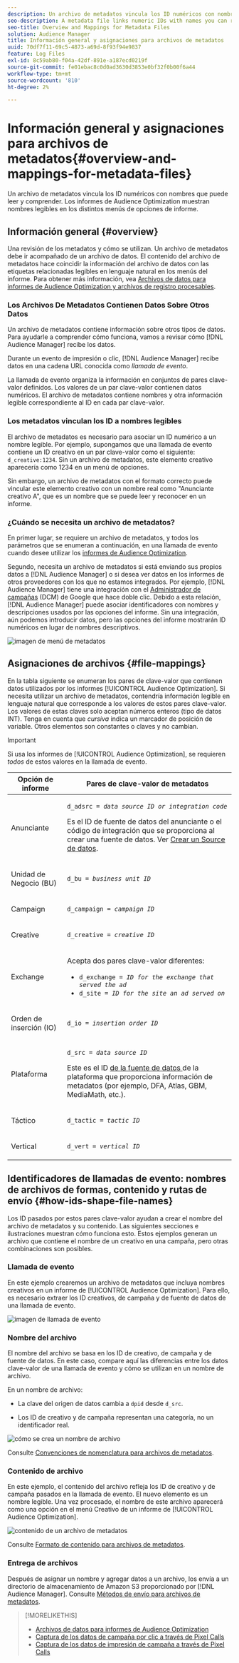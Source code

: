```yaml
---
description: Un archivo de metadatos vincula los ID numéricos con nombres que puede leer y comprender. Los informes de Audience Optimization muestran nombres legibles en los distintos menús de opciones de informe.
seo-description: A metadata file links numeric IDs with names you can read and understand. The Audience Optimization reports display readable names in the various report options menus.
seo-title: Overview and Mappings for Metadata Files
solution: Audience Manager
title: Información general y asignaciones para archivos de metadatos
uuid: 70df7f11-69c5-4873-a69d-8f93f94e9837
feature: Log Files
exl-id: 8c59ab80-f04a-42df-891e-a187ecd0219f
source-git-commit: fe01ebac8c0d0ad3630d3853e0bf32f0b00f6a44
workflow-type: tm+mt
source-wordcount: '810'
ht-degree: 2%

---
```


# Información general y asignaciones para archivos de metadatos{#overview-and-mappings-for-metadata-files}

Un archivo de metadatos vincula los ID numéricos con nombres que puede leer y comprender. Los informes de Audience Optimization muestran nombres legibles en los distintos menús de opciones de informe.

## Información general {#overview}

Una revisión de los metadatos y cómo se utilizan. Un archivo de metadatos debe ir acompañado de un archivo de datos. El contenido del archivo de metadatos hace coincidir la información del archivo de datos con las etiquetas relacionadas legibles en lenguaje natural en los menús del informe. Para obtener más información, vea [Archivos de datos para informes de Audience Optimization y archivos de registro procesables](../../../reporting/audience-optimization-reports/metadata-files-intro/datafiles-intro.md).

### Los Archivos De Metadatos Contienen Datos Sobre Otros Datos

Un archivo de metadatos contiene información sobre otros tipos de datos. Para ayudarle a comprender cómo funciona, vamos a revisar cómo [!DNL Audience Manager] recibe los datos.

Durante un evento de impresión o clic, [!DNL Audience Manager] recibe datos en una cadena URL conocida como *llamada de evento*.

La llamada de evento organiza la información en conjuntos de pares clave-valor definidos. Los valores de un par clave-valor contienen datos numéricos. El archivo de metadatos contiene nombres y otra información legible correspondiente al ID en cada par clave-valor.

### Los metadatos vinculan los ID a nombres legibles

El archivo de metadatos es necesario para asociar un ID numérico a un nombre legible. Por ejemplo, supongamos que una llamada de evento contiene un ID creativo en un par clave-valor como el siguiente: `d_creative:1234`. Sin un archivo de metadatos, este elemento creativo aparecería como 1234 en un menú de opciones.

Sin embargo, un archivo de metadatos con el formato correcto puede vincular este elemento creativo con un nombre real como &quot;Anunciante creativo A&quot;, que es un nombre que se puede leer y reconocer en un informe.

### ¿Cuándo se necesita un archivo de metadatos?

En primer lugar, se requiere un archivo de metadatos, y todos los parámetros que se enumeran a continuación, en una llamada de evento cuando desee utilizar los [informes de Audience Optimization](../../../reporting/audience-optimization-reports/audience-optimization-reports.md).

Segundo, necesita un archivo de metadatos si está enviando sus propios datos a [!DNL Audience Manager] o si desea ver datos en los informes de otros proveedores con los que no estamos integrados. Por ejemplo, [!DNL Audience Manager] tiene una integración con el [Administrador de campañas](../../../reporting/audience-optimization-reports/aor-advertisers/import-dcm.md) (DCM) de Google que hace doble clic. Debido a esta relación, [!DNL Audience Manager] puede asociar identificadores con nombres y descripciones usados por las opciones del informe. Sin una integración, aún podemos introducir datos, pero las opciones del informe mostrarán ID numéricos en lugar de nombres descriptivos.

![imagen de menú de metadatos](/help/using/reporting/audience-optimization-reports/metadata-files-intro/assets/metadata_menu.png)

## Asignaciones de archivos {#file-mappings}

En la tabla siguiente se enumeran los pares de clave-valor que contienen datos utilizados por los informes [!UICONTROL Audience Optimization]. Si necesita utilizar un archivo de metadatos, contendría información legible en lenguaje natural que corresponde a los valores de estos pares clave-valor. Los valores de estas claves solo aceptan números enteros (tipo de datos INT). Tenga en cuenta que *cursiva* indica un marcador de posición de variable. Otros elementos son constantes o claves y no cambian.

>[!IMPORTANT]
>
>Si usa los informes de [!UICONTROL Audience Optimization], se requieren *todos* de estos valores en la llamada de evento.

<table id="table_B2C8C493080E449CA71C4EF07D9476BD"> 
 <thead> 
  <tr> 
   <th colname="col1" class="entry"> Opción de informe </th> 
   <th colname="col2" class="entry"> Pares de clave-valor de metadatos </th> 
  </tr> 
 </thead>
 <tbody> 
  <tr> 
   <td colname="col1"> <p>Anunciante </p> </td> 
   <td colname="col2"> <p> <code>d_adsrc = <i>data source ID or integration code</i></code> </p> <p>Es el ID de fuente de datos del anunciante o el código de integración que se proporciona al crear una fuente de datos. Ver <a href="../../../features/manage-datasources.md#create-data-source"> Crear un Source de datos</a>. </p> </td> 
  </tr> 
  <tr> 
   <td colname="col1"> <p>Unidad de Negocio (BU) </p> </td> 
   <td colname="col2"> <p> <code>d_bu = <i>business unit ID</i></code> </p> </td> 
  </tr> 
  <tr> 
   <td colname="col1"> <p>Campaign </p> </td> 
   <td colname="col2"> <p> <code>d_campaign = <i>campaign ID</i></code> </p> </td> 
  </tr> 
  <tr> 
   <td colname="col1"> <p>Creative </p> </td> 
   <td colname="col2"> <p> <code>d_creative = <i>creative ID</i></code> </p> </td> 
  </tr> 
  <tr> 
   <td colname="col1"> <p>Exchange </p> </td> 
   <td colname="col2"> <p>Acepta dos pares clave-valor diferentes: </p> 
    <ul id="ul_3B3B751A8A134096B0912E81A0983B9D"> 
     <li id="li_57BAC45A7B274AB695945E174A4D8A35"> <code>d_exchange = <i>ID for the exchange that served the ad</i></code> </li> 
     <li id="li_CCDF00DE59D3451C8EF590DD3E1A806D"> <code>d_site = <i>ID for the site an ad served on</i></code> </li> 
    </ul> </td> 
  </tr> 
  <tr> 
   <td colname="col1"> <p>Orden de inserción (IO) </p> </td> 
   <td colname="col2"> <p> <code>d_io = <i>insertion order ID</i></code> </p> </td> 
  </tr> 
  <tr> 
   <td colname="col1"> <p>Plataforma </p> </td> 
   <td colname="col2"> <p> <code>d_src = <i>data source ID</i></code> </p> <p>Este es el ID <a href="../../../features/datasources-list-and-settings.md#data-sources-list-and-settings"> de la fuente de datos </a> de la plataforma que proporciona información de metadatos (por ejemplo, DFA, Atlas, GBM, MediaMath, etc.). </p> </td> 
  </tr> 
  <tr> 
   <td colname="col1"> <p>Táctico </p> </td> 
   <td colname="col2"> <p> <code>d_tactic = <i>tactic ID</i></code> </p> </td> 
  </tr> 
  <tr> 
   <td colname="col1"> <p>Vertical </p> </td> 
   <td colname="col2"> <p> <code>d_vert = <i>vertical ID</i></code> </p> </td> 
  </tr> 
 </tbody> 
</table>

## Identificadores de llamadas de evento: nombres de archivos de formas, contenido y rutas de envío {#how-ids-shape-file-names}

Los ID pasados por estos pares clave-valor ayudan a crear el nombre del archivo de metadatos y su contenido. Las siguientes secciones e ilustraciones muestran cómo funciona esto. Estos ejemplos generan un archivo que contiene el nombre de un creativo en una campaña, pero otras combinaciones son posibles.

### Llamada de evento

En este ejemplo crearemos un archivo de metadatos que incluya nombres creativos en un informe de [!UICONTROL Audience Optimization]. Para ello, es necesario extraer los ID creativos, de campaña y de fuente de datos de una llamada de evento.

![imagen de llamada de evento](/help/using/reporting/audience-optimization-reports/metadata-files-intro/assets/metadata_file_event.png)

### Nombre del archivo

El nombre del archivo se basa en los ID de creativo, de campaña y de fuente de datos. En este caso, compare aquí las diferencias entre los datos clave-valor de una llamada de evento y cómo se utilizan en un nombre de archivo.

En un nombre de archivo:

* La clave del origen de datos cambia a `dpid` desde `d_src`.

* Los ID de creativo y de campaña representan una categoría, no un identificador real.

![cómo se crea un nombre de archivo](/help/using/reporting/audience-optimization-reports/metadata-files-intro/assets/metadata_file_name.png)

Consulte [Convenciones de nomenclatura para archivos de metadatos](../../../reporting/audience-optimization-reports/metadata-files-intro/metadata-file-names.md).

### Contenido de archivo

En este ejemplo, el contenido del archivo refleja los ID de creativo y de campaña pasados en la llamada de evento. El nuevo elemento es un nombre legible. Una vez procesado, el nombre de este archivo aparecerá como una opción en el menú Creativo de un informe de [!UICONTROL Audience Optimization].

![contenido de un archivo de metadatos](/help/using/reporting/audience-optimization-reports/metadata-files-intro/assets/metadata_file_contents.png)

Consulte [Formato de contenido para archivos de metadatos](../../../reporting/audience-optimization-reports/metadata-files-intro/metadata-file-contents.md).

### Entrega de archivos

Después de asignar un nombre y agregar datos a un archivo, los envía a un directorio de almacenamiento de Amazon S3 proporcionado por [!DNL Audience Manager]. Consulte [Métodos de envío para archivos de metadatos](../../../reporting/audience-optimization-reports/metadata-files-intro/metadata-delivery-methods.md).

>[!MORELIKETHIS]
>
>* [Archivos de datos para informes de Audience Optimization](../../../reporting/audience-optimization-reports/metadata-files-intro/datafiles-intro.md)
>* [Captura de los datos de campaña por clic a través de Pixel Calls](../../../integration/media-data-integration/click-data-pixels.md)
>* [Captura de los datos de impresión de campaña a través de Pixel Calls](../../../integration/media-data-integration/impression-data-pixels.md)
